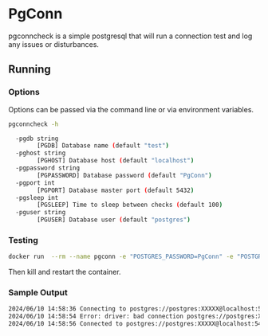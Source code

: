 # PgConn

pgconncheck is a simple postgresql that will run a connection test and log any issues or disturbances.

## Running

### Options

Options can be passed via the command line or via environment variables.

```bash
pgconncheck -h 

  -pgdb string
        [PGDB] Database name (default "test")
  -pghost string
        [PGHOST] Database host (default "localhost")
  -pgpassword string
        [PGPASSWORD] Database password (default "PgConn")
  -pgport int
        [PGPORT] Database master port (default 5432)
  -pgsleep int
        [PGSLEEP] Time to sleep between checks (default 100)
  -pguser string
        [PGUSER] Database user (default "postgres")
```

### Testing

```bash
docker run  --rm --name pgconn -e "POSTGRES_PASSWORD=PgConn" -e "POSTGRES_DB=test" -p 5432:5432 postgres
```

Then kill and restart the container.

### Sample Output

```bash
2024/06/10 14:58:36 Connecting to postgres://postgres:XXXXX@localhost:5432/test
2024/06/10 14:58:54 Error: driver: bad connection postgres://postgres:XXXXX@localhost:5432/test
2024/06/10 14:58:56 Connected to postgres://postgres:XXXXX@localhost:5432/test
```
